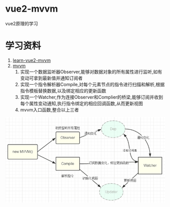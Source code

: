# vue2-mvvm
vue2原理的学习
# 学习资料
1. [learn-vue2-mvvm](https://github.com/wangfupeng1988/learn-vue2-mvvm)
2. [mvvm](https://github.com/DMQ/mvvm)
   1. 实现一个数据监听器Observer,能够对数据对象的所有属性进行监听,如有变动可拿到最新值并通知订阅者
   2. 实现一个指令解析器Compile,对每个元素节点的指令进行扫描和解析,根据指令模板替换数据,以及绑定相应的更新函数
   3. 实现一个Watcher,作为连接Observer和Complier的桥梁,能够订阅并收到每个属性变动通知,执行指令绑定的相应回调函数,从而更新视图
   4. mvvm入口函数,整合以上三者
   
  ![](https://github.com/1391020381/vue2-mvvm/blob/master/src/img/2.png)